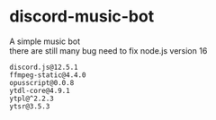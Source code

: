 # discord-music-bot
A simple music bot  
there are still many bug need to fix
node.js version 16  

```
discord.js@12.5.1  
ffmpeg-static@4.4.0  
opusscript@0.0.8  
ytdl-core@4.9.1  
ytpl@^2.2.3  
ytsr@3.5.3  
```
